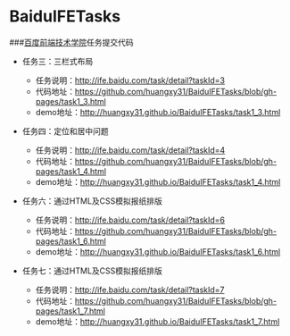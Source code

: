 # BaiduIFETasks

###[百度前端技术学院](http://ife.baidu.com/)任务提交代码

* 任务三：三栏式布局
    * 任务说明：http://ife.baidu.com/task/detail?taskId=3
    * 代码地址：https://github.com/huangxy31/BaiduIFETasks/blob/gh-pages/task1_3.html
    * demo地址：http://huangxy31.github.io/BaiduIFETasks/task1_3.html
  

* 任务四：定位和居中问题
    * 任务说明：http://ife.baidu.com/task/detail?taskId=4
    * 代码地址：https://github.com/huangxy31/BaiduIFETasks/blob/gh-pages/task1_4.html
    * demo地址：http://huangxy31.github.io/BaiduIFETasks/task1_4.html  
  

* 任务六：通过HTML及CSS模拟报纸排版
    * 任务说明：http://ife.baidu.com/task/detail?taskId=6
    * 代码地址：https://github.com/huangxy31/BaiduIFETasks/blob/gh-pages/task1_6.html
    * demo地址：http://huangxy31.github.io/BaiduIFETasks/task1_6.html
  

* 任务七：通过HTML及CSS模拟报纸排版
    * 任务说明：http://ife.baidu.com/task/detail?taskId=7
    * 代码地址：https://github.com/huangxy31/BaiduIFETasks/blob/gh-pages/task1_7.html
    * demo地址：http://huangxy31.github.io/BaiduIFETasks/task1_7.html 	